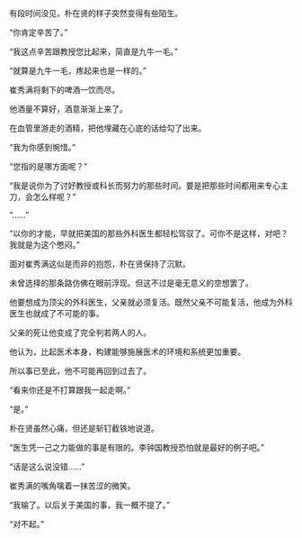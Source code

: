 有段时间没见，朴在贤的样子突然变得有些陌生。

“你肯定辛苦了。”

“我这点辛苦跟教授您比起来，简直是九牛一毛。”

“就算是九牛一毛，疼起来也是一样的。”

崔秀满将剩下的啤酒一饮而尽。

他酒量不算好，酒意渐渐上来了。

在血管里游走的酒精，把他埋藏在心底的话给勾了出来。

“我为你感到惋惜。”

“您指的是哪方面呢？”

“我是说你为了讨好教授或科长而努力的那些时间。要是把那些时间都用来专心主刀，会怎么样呢？”

“……”

“以你的才能，早就把美国的那些外科医生都轻松驾驭了。可你不是这样，对吧？我就是为这个憋闷。”

面对崔秀满这似是而非的抱怨，朴在贤保持了沉默。

未曾选择的那条路仿佛在眼前浮现。但这不过是毫无意义的空想罢了。

他要想成为顶尖的外科医生，父亲就必须复活。既然父亲不可能复活，他成为外科医生也就成了不可能的事。

父亲的死让他变成了完全判若两人的人。

他认为，比起医术本身，构建能够施展医术的环境和系统更加重要。

所以事已至此，他不可能再回到过去了。

“看来你还是不打算跟我一起走啊。”

“是。”

朴在贤虽然心痛，但还是斩钉截铁地说道。

“医生凭一己之力能做的事是有限的。李钟国教授恐怕就是最好的例子吧。”

“话是这么说没错……”

崔秀满的嘴角噙着一抹苦涩的微笑。

“我输了。以后关于美国的事，我一概不提了。”

“对不起。”